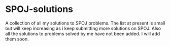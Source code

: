 SPOJ-solutions
==============

A collection of all my solutions to SPOJ problems.
The list at present is small but will keep increasing as i keep submitting more solutions on SPOJ.
Also all the solutions to problems solved by me have not been added. I will add them soon.
